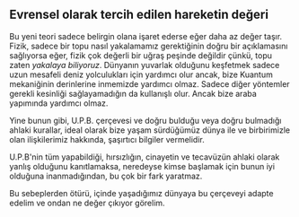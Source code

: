 ## Evrensel olarak tercih edilen hareketin değeri

Bu yeni teori sadece belirgin olana işaret ederse eğer daha az değer taşır. Fizik, sadece bir topu nasıl yakalamamız gerektiğinin doğru bir açıklamasını sağlıyorsa eğer, fizik çok değerli bir uğraş peşinde değildir çünkü, topu zaten *yakalaya biliyoruz*. Dünyanın yuvarlak olduğunu keşfetmek sadece uzun mesafeli deniz yolculukları için yardımcı olur ancak, bize Kuantum mekaniğinin derinlerine inmemizde yardımcı olmaz. Sadece diğer yöntemler gerekli kesinliği sağlayamadığın da kullanışlı olur. Ancak bize araba yapımında yardımcı olmaz.

Yine bunun gibi, U.P.B. çerçevesi ve doğru bulduğu veya doğru bulmadığı ahlaki kurallar, ideal olarak bize yaşam sürdüğümüz dünya ile ve birbirimizle olan ilişkilerimiz hakkında, şaşırtıcı bilgiler vermelidir.

U.P.B'nin tüm yapabildiği, hırsızlığın, cinayetin ve tecavüzün ahlaki olarak yanlış olduğunu kanıtlamaksa, neredeyse kimse başlamak için bunun iyi olduğuna inanmadığından, bu çok bir fark yaratmaz.

Bu sebeplerden ötürü, içinde yaşadığımız dünyaya bu çerçeveyi adapte edelim ve ondan ne değer çıkıyor görelim.

